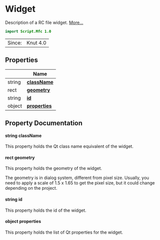 # Widget

Description of a RC file widget. [More...](#detailed-description)

```qml
import Script.Mfc 1.0
```

<table>
<tr><td>Since:</td><td>Knut 4.0</td></tr>
</table>

## Properties

| | Name |
|-|-|
|string|**[className](#className)**|
|rect|**[geometry](#geometry)**|
|string|**[id](#id)**|
|object|**[properties](#properties)**|

## Property Documentation

#### <a name="className"></a>string **className**

This property holds the Qt class name equivalent of the widget.

#### <a name="geometry"></a>rect **geometry**

This property holds the geometry of the widget.

The geometry is in dialog system, different from pixel size.
Usually, you need to apply a scale of 1.5 x 1.65 to get the pixel size, but it could change
depending on the project.

#### <a name="id"></a>string **id**

This property holds the id of the widget.

#### <a name="properties"></a>object **properties**

This property holds the list of Qt properties for the widget.
